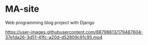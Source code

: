 # MA-site
Web programming blog project with Django




https://user-images.githubusercontent.com/88796613/179487604-37e1da26-3d51-41fc-a20d-d52809c91c95.mp4

